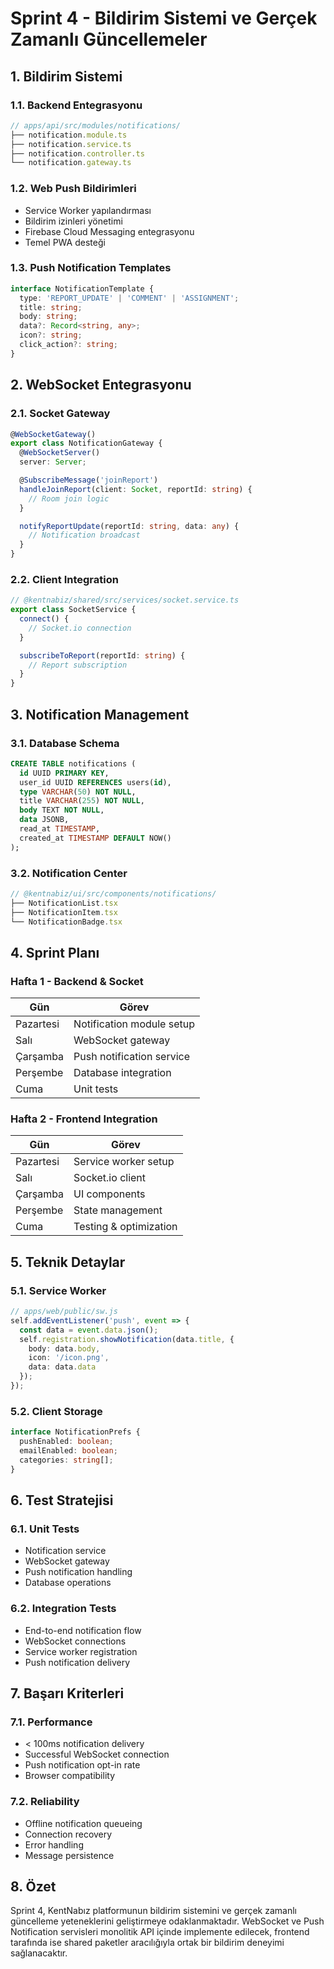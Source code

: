 # Sprint 4 - Bildirim Sistemi ve Gerçek Zamanlı Güncellemeler

## 1. Bildirim Sistemi

### 1.1. Backend Entegrasyonu
```typescript
// apps/api/src/modules/notifications/
├── notification.module.ts
├── notification.service.ts
├── notification.controller.ts
└── notification.gateway.ts
```

### 1.2. Web Push Bildirimleri
- Service Worker yapılandırması
- Bildirim izinleri yönetimi
- Firebase Cloud Messaging entegrasyonu
- Temel PWA desteği

### 1.3. Push Notification Templates
```typescript
interface NotificationTemplate {
  type: 'REPORT_UPDATE' | 'COMMENT' | 'ASSIGNMENT';
  title: string;
  body: string;
  data?: Record<string, any>;
  icon?: string;
  click_action?: string;
}
```

## 2. WebSocket Entegrasyonu

### 2.1. Socket Gateway
```typescript
@WebSocketGateway()
export class NotificationGateway {
  @WebSocketServer()
  server: Server;

  @SubscribeMessage('joinReport')
  handleJoinReport(client: Socket, reportId: string) {
    // Room join logic
  }

  notifyReportUpdate(reportId: string, data: any) {
    // Notification broadcast
  }
}
```

### 2.2. Client Integration
```typescript
// @kentnabiz/shared/src/services/socket.service.ts
export class SocketService {
  connect() {
    // Socket.io connection
  }

  subscribeToReport(reportId: string) {
    // Report subscription
  }
}
```

## 3. Notification Management

### 3.1. Database Schema
```sql
CREATE TABLE notifications (
  id UUID PRIMARY KEY,
  user_id UUID REFERENCES users(id),
  type VARCHAR(50) NOT NULL,
  title VARCHAR(255) NOT NULL,
  body TEXT NOT NULL,
  data JSONB,
  read_at TIMESTAMP,
  created_at TIMESTAMP DEFAULT NOW()
);
```

### 3.2. Notification Center
```typescript
// @kentnabiz/ui/src/components/notifications/
├── NotificationList.tsx
├── NotificationItem.tsx
└── NotificationBadge.tsx
```

## 4. Sprint Planı

### Hafta 1 - Backend & Socket
| Gün | Görev |
|-----|-------|
| Pazartesi | Notification module setup |
| Salı | WebSocket gateway |
| Çarşamba | Push notification service |
| Perşembe | Database integration |
| Cuma | Unit tests |

### Hafta 2 - Frontend Integration
| Gün | Görev |
|-----|-------|
| Pazartesi | Service worker setup |
| Salı | Socket.io client |
| Çarşamba | UI components |
| Perşembe | State management |
| Cuma | Testing & optimization |

## 5. Teknik Detaylar

### 5.1. Service Worker
```typescript
// apps/web/public/sw.js
self.addEventListener('push', event => {
  const data = event.data.json();
  self.registration.showNotification(data.title, {
    body: data.body,
    icon: '/icon.png',
    data: data.data
  });
});
```

### 5.2. Client Storage
```typescript
interface NotificationPrefs {
  pushEnabled: boolean;
  emailEnabled: boolean;
  categories: string[];
}
```

## 6. Test Stratejisi

### 6.1. Unit Tests
- Notification service
- WebSocket gateway
- Push notification handling
- Database operations

### 6.2. Integration Tests
- End-to-end notification flow
- WebSocket connections
- Service worker registration
- Push notification delivery

## 7. Başarı Kriterleri

### 7.1. Performance
- < 100ms notification delivery
- Successful WebSocket connection
- Push notification opt-in rate
- Browser compatibility

### 7.2. Reliability
- Offline notification queueing
- Connection recovery
- Error handling
- Message persistence

## 8. Özet
Sprint 4, KentNabız platformunun bildirim sistemini ve gerçek zamanlı güncelleme yeteneklerini geliştirmeye odaklanmaktadır. WebSocket ve Push Notification servisleri monolitik API içinde implemente edilecek, frontend tarafında ise shared paketler aracılığıyla ortak bir bildirim deneyimi sağlanacaktır.